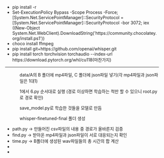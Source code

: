 <ul>
<li>pip install -r</li>
<li>Set-ExecutionPolicy Bypass -Scope Process -Force; [System.Net.ServicePointManager]::SecurityProtocol = [System.Net.ServicePointManager]::SecurityProtocol -bor 3072; iex ((New-Object System.Net.WebClient).DownloadString('https://community.chocolatey.org/install.ps1'))</li>
<li>choco install ffmpeg</li>
<li>pip install git+https://github.com/openai/whisper.git</li>
<li>pip install torch torchvision torchaudio --index-url https://download.pytorch.org/whl/cu118(마찬가지)</li>
</ul>
<hr>
<ul>
<ol>data/A의 B 폴더에 mp4파일, C 폴더에 json파일 넣기(각 mp4파일과 json파일은 1대1)</ol>
<ol>1에서 6.py 순서대로 실행 (경로 이상하면 학습하는 척만 할 수 있으니 root.py로 경로 확인)</ol>
<ol>save_model.py로 학습한 것들을 모델로 만듬</ol>
<ol>whisper-finetuned-final 폴더 생성</ol>
</ul>

<ul>
<li>path.py -> 만들어진 csv파일의 내용 중 경로가 올바른지 검증</li>
<li>find.py -> 받아온 mp4파일과 json파일이 서로 대응되는지 확인</li>
<li>time.py -> B폴더에 생성된 wav파일들의 총 시간의 합 계산</li>
<li></li>
<li></li>
</ul>